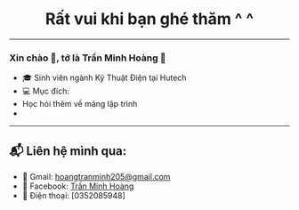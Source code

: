 
<h1 align="center">Rất vui khi bạn ghé thăm ^ ^</h1>

---

### Xin chào 👋, tớ là **Trần Minh Hoàng** 👋

- 🎓 Sinh viên ngành Kỹ Thuật Điện tại Hutech
- 💻 Mục đích:
- Học hỏi thêm về mảng lập trình
- 
---
## 📬 Liên hệ mình qua:
- 📧 Gmail: [hoangtranminh205@gmail.com](mailto:hoangtrannminh205@gmail.com)
- 💬 Facebook: [Trần Minh Hoàng](https://facebook.com/hoangtranminh205)
- 📱 Điện thoại: [0352085948]
